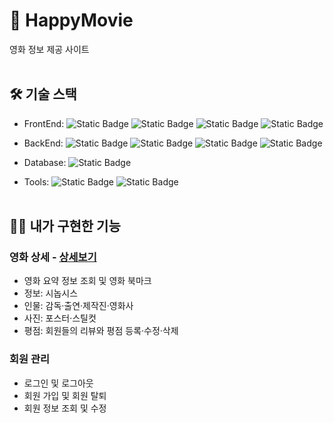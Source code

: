 # 🎥 HappyMovie
영화 정보 제공 사이트<br><br>

## 🛠️ 기술 스택
- FrontEnd: 
![Static Badge](https://img.shields.io/badge/HTML5-E34F26?logo=html5&logoColor=white)
![Static Badge](https://img.shields.io/badge/CSS3-1572B6?logo=css3&logoColor=white)
![Static Badge](https://img.shields.io/badge/JavaScript-F7DF1E?logo=javascript&logoColor=black)
![Static Badge](https://img.shields.io/badge/jQuery-0769AD?logo=jquery&logoColor=white)

- BackEnd: 
![Static Badge](https://img.shields.io/badge/JAVA%2011-%23F80000?logo=oracle&logoColor=white)
![Static Badge](https://img.shields.io/badge/Spring%20MVC-6DB33F?logo=spring&logoColor=white)
![Static Badge](https://img.shields.io/badge/MyBatis-d40000)
![Static Badge](https://img.shields.io/badge/JSP%2FJSTL-%236DB33F)

- Database: 
![Static Badge](https://img.shields.io/badge/MySQL%208.0-4479A1?logo=mysql&logoColor=white)

- Tools: 
![Static Badge](https://img.shields.io/badge/STS3-6DB33F?logo=spring&logoColor=white)
![Static Badge](https://img.shields.io/badge/GitHub-181717?logo=github&logoColor=white)
<br><br>

## 🙋‍♀️ 내가 구현한 기능
### 영화 상세 - [상세보기](https://github.com/subin4591/happymovie/wiki/%EA%B8%B0%EB%8A%A5-%EC%86%8C%EA%B0%9C-(%EC%98%81%ED%99%94-%EC%83%81%EC%84%B8))
- 영화 요약 정보 조회 및 영화 북마크
- 정보: 시놉시스
- 인물: 감독·출연·제작진·영화사
- 사진: 포스터·스틸컷
- 평점: 회원들의 리뷰와 평점 등록·수정·삭제
### 회원 관리
- 로그인 및 로그아웃
- 회원 가입 및 회원 탈퇴
- 회원 정보 조회 및 수정
